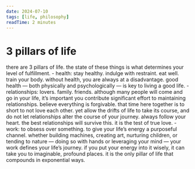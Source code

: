 ```yaml
---
date: 2024-07-10
tags: [life, philosophy]
readTime: 2 minutes
---
```


# 3 pillars of life

there are 3 pillars of life. the state of these things is what determines your level of fulfillment.
    - health: stay healthy. indulge with restraint. eat well. train your body. without health, you are always at a disadvantage. good health — both physically and psychologically — is key to living a good life.
    - relationships: lovers. family. friends. although many people will come and go in your life, it’s important you contribute significant effort to maintaining relationships. believe everything is forgivable. that time here together is to short to not love each other. yet allow the drifts of life to take its course, and do not let relationships alter the course of your journey. always follow your heart. the best relationships will survive this. it is the test of true love.
    - work: to obsess over something. to give your life’s energy a purposeful channel. whether building machines, creating art, nurturing children, or tending to nature — doing so with hands or leveraging your mind — your work defines your life’s journey. if you put your energy into it wisely, it can take you to imaginable, profound places. it is the only pillar of life that compounds in exponential ways.
